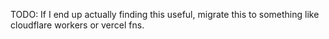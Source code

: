 TODO: If I end up actually finding this useful, migrate this to something like cloudflare workers or vercel fns.
